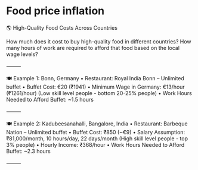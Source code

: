 # Food price inflation

🌎 High-Quality Food Costs Across Countries

How much does it cost to buy high-quality food in different countries?
How many hours of work are required to afford that food based on the local wage levels?

⸻

🍽️ Example 1: Bonn, Germany
	•	Restaurant: Royal India Bonn – Unlimited buffet
	•	Buffet Cost: €20 (₹1941)
	•	Minimum Wage in Germany: €13/hour (₹1261/hour) (Low skill level people - bottom 20-25% people) 
	•	Work Hours Needed to Afford Buffet: ~1.5 hours

⸻

🍽️ Example 2: Kadubeesanahalli, Bangalore, India
	•	Restaurant: Barbeque Nation – Unlimited buffet
	•	Buffet Cost: ₹850 (~€9)
	•	Salary Assumption: ₹81,000/month, 10 hours/day, 22 days/month (High skill level people - top 3% people)
	•	Hourly Income: ₹368/hour
	•	Work Hours Needed to Afford Buffet: ~2.3 hours

⸻


